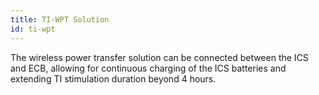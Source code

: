 ```yaml
---
title: TI-WPT Solution
id: ti-wpt
---
```


The wireless power transfer solution can be connected between the ICS and ECB, allowing for continuous charging of the ICS batteries and extending TI stimulation duration beyond 4 hours.
